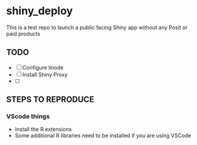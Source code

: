 # shiny_deploy
This is a test repo to launch a public facing Shiny app without any Posit or paid products


## TODO

- [ ] Configure linode 
- [ ] Install Shiny Proxy
- [ ]


## STEPS TO REPRODUCE

### VScode things

- Install the R extensions 
- Some additional R libraries need to be installed if you are using VSCode